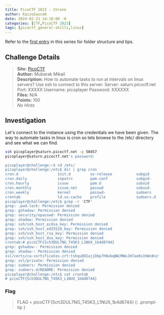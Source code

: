 ```yaml
---
title: PicoCTF 2023 - Chrono
author: KaizoSauceA
date: 2024-02-21 14:10:00 -0
categories: [CTF,PicoCTF 2023]
tags: [picoctf_general-skills,linux]
---
```


Refer to the [first entry](../picoctf2021-obedient_cat) in this series for folder structure and tips.

## Challenge Details

> **Site:** [PicoCTF](https://play.picoctf.org/)  
> **Author:** Mubarak Mikail  
> **Description:** How to automate tasks to run at intervals on linux servers? Use ssh to connect to this server: Server: saturn.picoctf.net
Port: XXXXX
Username: picoplayer 
Password: XXXXXX  
> **Files:** N/A  
> **Points:** 100  
> *No Hints*

## Investigation

Let's connect to the instance using the credentials we have been given. The way to automate tasks in linux is cron so lets browse to the /etc/ directory and see what we can find.

```bash
ssh picoplayer@saturn.picoctf.net -p 50457
picoplayer@saturn.picoctf.net's password: 

picoplayer@challenge:~$ cd /etc/
picoplayer@challenge:/etc$ dir | grep cron
cron.d                  init.d         os-release           subgid
cron.daily              inputrc        pam.conf             subgid-
cron.hourly             issue          pam.d                subuid
cron.monthly            issue.net      passwd               subuid-
cron.weekly             kernel         passwd-              sudoers
crontab                 ld.so.cache    profile              sudoers.d
picoplayer@challenge:/etc$ grep -r 'CTF'
grep: .pwd.lock: Permission denied
grep: gshadow: Permission denied
grep: security/opasswd: Permission denied
grep: shadow: Permission denied
grep: ssh/ssh_host_ecdsa_key: Permission denied
grep: ssh/ssh_host_ed25519_key: Permission denied
grep: ssh/ssh_host_rsa_key: Permission denied
grep: ssh/ssh_host_dsa_key: Permission denied
crontab:# picoCTF{Sch3DUL7NG_T45K3_L1NUX_1b4d8744}
grep: gshadow-: Permission denied
grep: shadow-: Permission denied
ssl/certs/ca-certificates.crt:tshquDDIajjDbp7hNxbqBWJMWxJH7ae0s1hWx0nzfxJoCTFx8G34Tkf71oXuxVhA
grep: ssl/private: Permission denied
grep: sudoers: Permission denied
grep: sudoers.d/README: Permission denied
picoplayer@challenge:/etc$ cat crontab
# picoCTF{Sch3DUL7NG_T45K3_L1NUX_1b4d8744}
```

### Flag

> FLAG = picoCTF{Sch3DUL7NG_T45K3_L1NUX_1b4d8744}
{: .prompt-tip }